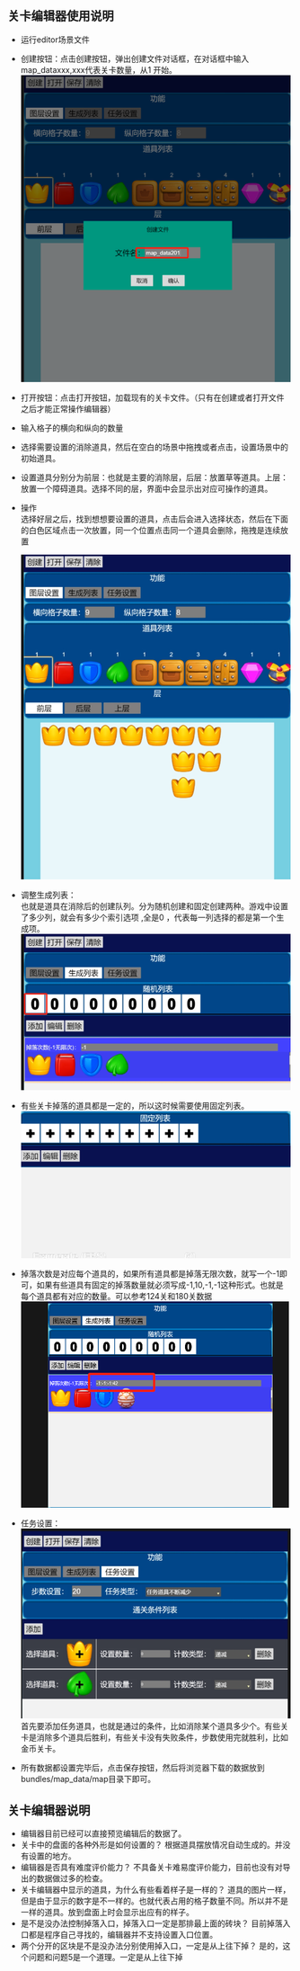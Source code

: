 ## 关卡编辑器使用说明
- 运行editor场景文件
- 创建按钮：点击创建按钮，弹出创建文件对话框，在对话框中输入map_dataxxx,xxx代表关卡数量，从1 开始。     
   <img src='./pic/level/create.png'/>
- 打开按钮：点击打开按钮，加载现有的关卡文件。（只有在创建或者打开文件之后才能正常操作编辑器）
- 输入格子的横向和纵向的数量
- 选择需要设置的消除道具，然后在空白的场景中拖拽或者点击，设置场景中的初始道具。
- 设置道具分别分为前层：也就是主要的消除层，后层：放置草等道具。上层：放置一个障碍道具。选择不同的层，界面中会显示出对应可操作的道具。  
- 操作   
选择好层之后，找到想想要设置的道具，点击后会进入选择状态，然后在下面的白色区域点击一次放置，同一个位置点击同一个道具会删除，拖拽是连续放置  

   <img src='./pic/level/layer.png'/>   

- 调整生成列表：  
也就是道具在消除后的创建队列。分为随机创建和固定创建两种。游戏中设置了多少列，就会有多少个索引选项 ,全是0 ，代表每一列选择的都是第一个生成项。   
    <img src='./pic/level/select.png'/>  
- 有些关卡掉落的道具都是一定的，所以这时候需要使用固定列表。    
   <img src='./pic/level/select2.png'/>  
-  掉落次数是对应每个道具的，如果所有道具都是掉落无限次数，就写一个-1即可，如果有些道具有固定的掉落数量就必须写成-1,10,-1,-1这种形式。也就是每个道具都有对应的数量。可以参考124关和180关数据
   <img src='./pic/level/drop_num_set.png'/>  
- 任务设置：     
   <img src='./pic/level/mission.png'/>  
首先要添加任务道具，也就是通过的条件，比如消除某个道具多少个。有些关卡是消除多个道具后胜利，有些关卡没有失败条件，步数使用完就胜利，比如金币关卡。

-  所有数据都设置完毕后，点击保存按钮，然后将浏览器下载的数据放到bundles/map_data/map目录下即可。


## 关卡编辑器说明  
- 编辑器目前已经可以直接预览编辑后的数据了。
- 关卡中的盘面的各种外形是如何设置的？
根据道具摆放情况自动生成的。并没有设置的地方。
- 编辑器是否具有难度评价能力？
不具备关卡难易度评价能力，目前也没有对导出的数据做过多的检查。
- 关卡编辑器中显示的道具，为什么有些看着样子是一样的？
道具的图片一样，但是由于显示的数字是不一样的。也就代表占用的格子数量不同。所以并不是一样的道具。放到盘面上时会显示出应有的样子。
- 是不是没办法控制掉落入口，掉落入口一定是那排最上面的砖块？
目前掉落入口都是程序自己寻找的，编辑器并不支持设置入口位置。
- 两个分开的区块是不是没办法分别使用掉入口，一定是从上往下掉？
是的，这个问题和问题5是一个道理。一定是从上往下掉


